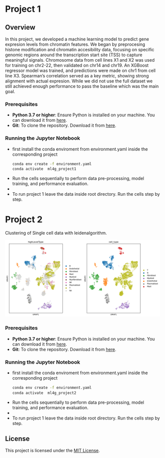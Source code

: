 
# Project 1 

## Overview

In this project, we developed a machine learning model to predict gene expresion levels from chromatin features. We began by preprocesing histone modification and chromatin accesibility data, focusing on specific genomic regions around the transcription start site (TSS) to capture meaningful signals. Chromosome data from cell lines X1 and X2 was used for training on chr2-22, then validated on chr14 and chr19. An XGBoost regressor model was trained, and predictions were made on chr1 from cell line X3. Spearman’s correlation served as a key metric, showing strong alignment with actual expresion. While we did not use the full dataset we still achieved enough performance to pass the baseline which was the main goal. 

### Prerequisites

- **Python 3.7 or higher**: Ensure Python is installed on your machine. You can download it from [here](https://www.python.org/downloads/).
- **Git**: To clone the repository. Download it from [here](https://git-scm.com/downloads).

### Running the Jupyter Notebook
   - first install the conda enviroment from environment.yaml inside the corresponding project
      ```bash
     conda env create -f environment.yaml
     conda activate  ml4g_project1
     ```
   - Run the cells sequentially to perform data pre-processing, model training, and performance evaluation.
   - 
   - To run project 1 leave the data inside root directory. Run the cells step by step.


# Project 2

Clustering of Single cell data with leidenalgorithm. 

![Cluster Image](./cluster.png)



### Prerequisites

- **Python 3.7 or higher**: Ensure Python is installed on your machine. You can download it from [here](https://www.python.org/downloads/).
- **Git**: To clone the repository. Download it from [here](https://git-scm.com/downloads).

### Running the Jupyter Notebook
   - first install the conda enviroment from environment.yaml inside the corresponding project
      ```bash
     conda env create -f environment.yaml
     conda activate  ml4g_project2
     ```
   - Run the cells sequentially to perform data pre-processing, model training, and performance evaluation.
   - 
   - To run project 1 leave the data inside root directory. Run the cells step by step.




## License

This project is licensed under the [MIT License](LICENSE).

